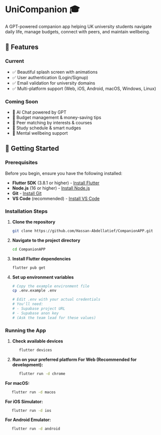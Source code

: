 # UniCompanion 🎓

A GPT-powered companion app helping UK university students navigate daily life, manage budgets, connect with peers, and maintain wellbeing.

## 🌟 Features

### Current
- ✅ Beautiful splash screen with animations
- ✅ User authentication (Login/Signup)
- ✅ Email validation for university domains
- ✅ Multi-platform support (Web, iOS, Android, macOS, Windows, Linux)

### Coming Soon
- 🚧 AI Chat powered by GPT
- 🚧 Budget management & money-saving tips
- 🚧 Peer matching by interests & courses
- 🚧 Study schedule & smart nudges
- 🚧 Mental wellbeing support

## 🚀 Getting Started

### Prerequisites

Before you begin, ensure you have the following installed:
- **Flutter SDK** (3.8.1 or higher) - [Install Flutter](https://docs.flutter.dev/get-started/install)
- **Node.js** (16 or higher) - [Install Node.js](https://nodejs.org/)
- **Git** - [Install Git](https://git-scm.com/downloads)
- **VS Code** (recommended) - [Install VS Code](https://code.visualstudio.com/)

### Installation Steps

1. **Clone the repository**
   ```bash
   git clone https://github.com/Hassan-Abdellatief/CompanionAPP.git
   ```   
2. **Navigate to the project directory**
   ```bash
   cd CompanionAPP
   ```
3. **Install Flutter dependencies**
   ```bash
   flutter pub get
   ```
4. **Set up environment variables**
   ```bash
   # Copy the example environment file
   cp .env.example .env
   
   # Edit .env with your actual credentials
   # You'll need:
   # - Supabase project URL
   # - Supabase anon key
   # (Ask the team lead for these values)
   ```

### Running the App

1. **Check available devices**

   ```bash
      flutter devices
   ```

2. **Run on your preferred platform For Web (Recommended for development):**
   
   ```bash
      flutter run -d chrome
   ```
**For macOS:**
   ```bash
      flutter run -d macos
   ```
**For iOS Simulator:**
   ```bash
      flutter run -d ios
   ```
**For Android Emulator:**
   ```bash
      flutter run -d android
   ```

